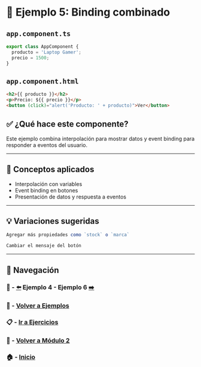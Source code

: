 # 🧪 Ejemplo 5: Binding combinado

## `app.component.ts`
```ts
export class AppComponent {
  producto = 'Laptop Gamer';
  precio = 1500;
}
```

## `app.component.html`
```html
<h2>{{ producto }}</h2>
<p>Precio: ${{ precio }}</p>
<button (click)="alert('Producto: ' + producto)">Ver</button>
```

## ✅ ¿Qué hace este componente?
Este ejemplo combina interpolación para mostrar datos y event binding para responder a eventos del usuario.

---

## 🧠 Conceptos aplicados
- Interpolación con variables
- Event binding en botones
- Presentación de datos y respuesta a eventos

---

## 💡 Variaciones sugeridas
```ts
Agregar más propiedades como `stock` o `marca`
```
```ts
Cambiar el mensaje del botón
```

---

## 🔁 Navegación

### 🧪 - [⬅️](./Ejemplo_4.md) Ejemplo 4 - Ejemplo 6 [➡️](./Ejemplo_6.md)

### 🧪 - [Volver a Ejemplos](../README.md)

### 📋 - [Ir a Ejercicios](../../Ejercicios/README.md)

### 📘 - [Volver a Módulo 2](../../Modulo_2.md)

### 🏠 - [Inicio](../../../README.md)
